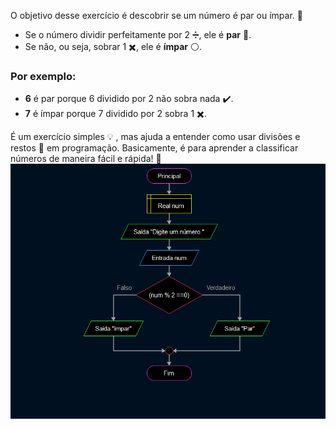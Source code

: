 O objetivo desse exercício é descobrir se um número é par ou ímpar. 🔢

- Se o número dividir perfeitamente por 2 ➗, ele é **par** 🔴.
- Se não, ou seja, sobrar 1 ✖️, ele é **ímpar** ⚪.

### Por exemplo:

- **6** é par porque 6 dividido por 2 não sobra nada ✔️.
- **7** é ímpar porque 7 dividido por 2 sobra 1 ✖️.

É um exercício simples  💡 , mas ajuda a entender como usar divisões e restos 🧮 em programação. Basicamente, é para aprender a classificar números de maneira fácil e rápida!  🚀
![Fluxograma para verificar se um número é par ou ímpar](./assets/logica-par-impar.png)